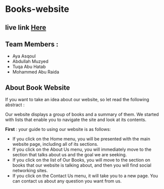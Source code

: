 # Books-website
## live link [Here](https://gsg-fc02.github.io/Books-website/)

## Team Members : 

* Aya Asqoul
* Abdullah Muzyed
* Tuqa Abu Hatab
* Mohammed Abu Raida


## About Book Website

If you want to take an idea about our website, so let read the following abstract :

Our website displays a group of books and a summary of them. 
We started with lists that enable you to navigate the site and look at its contents.

<b>First</b> : your guide to using our website is as follows:<br>
*  If you click on the Home menu, you will be presented with the main website page, including all of its sections.<br>
* If you click on the About Us menu, you will immediately move to the section that talks about us and the goal we are seeking.<br>
* If you click on the list of Our Books, you will move to the section on books that our website is talking about, and then you will find social networking sites.<br>
* If you click on the Contact Us menu, it will take you to a new page. You can contact us about any question you want from us.

